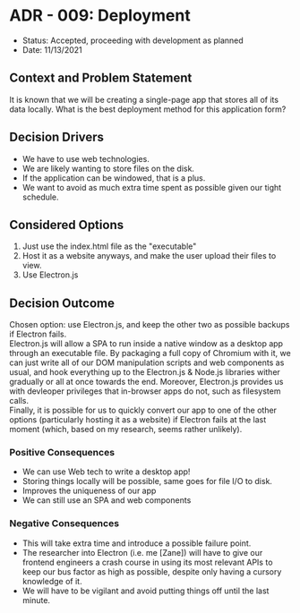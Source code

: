 # ADR - 009: Deployment

* Status: Accepted, proceeding with development as planned
* Date: 11/13/2021

## Context and Problem Statement

It is known that we will be creating a single-page app that stores all of its data locally. What is the best deployment method for this application form?

## Decision Drivers 

* We have to use web technologies.
* We are likely wanting to store files on the disk.
* If the application can be windowed, that is a plus.
* We want to avoid as much extra time spent as possible given our tight schedule.

## Considered Options

1. Just use the index.html file as the "executable"
2. Host it as a website anyways, and make the user upload their files to view.
3. Use Electron.js

## Decision Outcome

Chosen option: use Electron.js, and keep the other two as possible backups if Electron fails.  
Electron.js will allow a SPA to run inside a native window as a desktop app through an executable file. By packaging a full copy of Chromium with it, we can just write all of our DOM manipulation scripts and web components as usual, and hook everything up to the Electron.js & Node.js libraries wither gradually or all at once towards the end. Moreover, Electron.js provides us with devleoper privileges that in-browser apps do not, such as filesystem calls.  
Finally, it is possible for us to quickly convert our app to one of the other options (particularly hosting it as a website) if Electron fails at the last moment (which, based on my research, seems rather unlikely).


### Positive Consequences 

* We can use Web tech to write a desktop app!
* Storing things locally will be possible, same goes for file I/O to disk.
* Improves the uniqueness of our app
* We can still use an SPA and web components

### Negative Consequences

* This will take extra time and introduce a possible failure point. 
* The researcher into Electron (i.e. me [Zane]) will have to give our frontend engineers a crash course in using its most relevant APIs to keep our bus factor as high as possible, despite only having a cursory knowledge of it.
* We will have to be vigilant and avoid putting things off until the last minute.